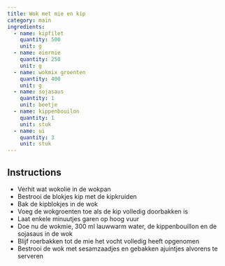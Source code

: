 ```yaml
---
title: Wok met mie en kip
category: main
ingredients:
  - name: kipfilet
    quantity: 500
    unit: g
  - name: eiermie
    quantity: 250
    unit: g
  - name: wokmix groenten
    quantity: 400
    unit: g
  - name: sojasaus
    quantity: 1
    unit: beetje
  - name: kippenbouilon
    quantity: 1
    unit: stuk
  - name: ui
    quantity: 3
    unit: stuk
---
```


<Recipe />

## Instructions

- Verhit wat wokolie in de wokpan
- Bestrooi de blokjes kip met de kipkruiden
- Bak de kipblokjes in de wok
- Voeg de wokgroenten toe als de kip volledig doorbakken is
- Laat enkele minuutjes garen op hoog vuur
- Doe nu de wokmie, 300 ml lauwwarm water, de kippenbouillon en de sojasaus in de wok
- Blijf roerbakken tot de mie het vocht volledig heeft opgenomen
- Bestrooi de wok met sesamzaadjes en gebakken ajuintjes alvorens te serveren
